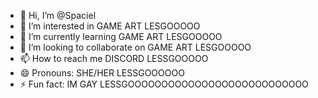 - 👋 Hi, I’m @Spaciel
- 👀 I’m interested in GAME ART LESGOOOOO
- 🌱 I’m currently learning GAME ART LESGOOOOO
- 💞️ I’m looking to collaborate on GAME ART LESGOOOOO
- 📫 How to reach me DISCORD LESSGOOOOO
- 😄 Pronouns: SHE/HER LESSGOOOOOO
- ⚡ Fun fact: IM GAY LESSGOOOOOOOOOOOOOOOOOOOOOOOOOOO

<!---
Spaciel/Spaciel is a ✨ special ✨ repository because its `README.md` (this file) appears on your GitHub profile.
You can click the Preview link to take a look at your changes.
--->
